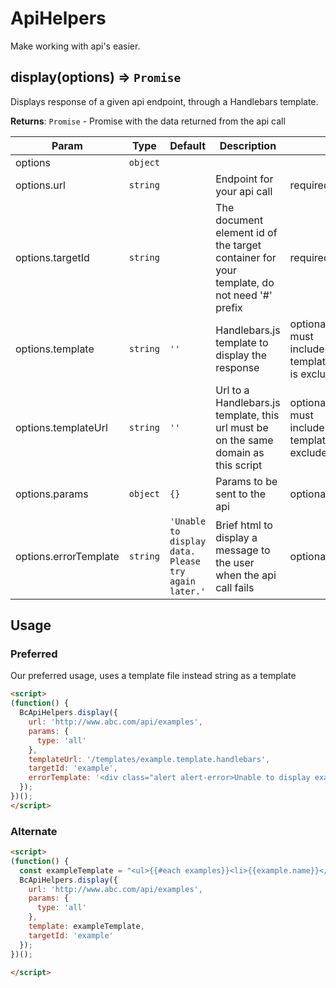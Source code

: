 # ApiHelpers

Make working with api's easier.

## display(options) ⇒ <code>Promise</code>
Displays response of a given api endpoint, through a Handlebars template.

**Returns**: <code>Promise</code> - Promise with the data returned from the api call

| Param                 | Type                | Default                                                                  | Description                                                                               |                                                    |
| --------------------- | ------------------- | ------------------------------------------------------------------------ | ----------------------------------------------------------------------------------------- | -------------------------------------------------- |
| options               | <code>object</code> |                                                                          |                                                                                           |                                                    |
| options.url           | <code>string</code> |                                                                          | Endpoint for your api call                                                                | required                                           |
| options.targetId      | <code>string</code> |                                                                          | The document element id of the target container for your template, do not need '#' prefix | required                                           |
| options.template      | <code>string</code> | <code>&#x27;&#x27;</code>                                                | Handlebars.js template to display the response                                            | optional - must include if templateUrl is excluded |
| options.templateUrl   | <code>string</code> | <code>&#x27;&#x27;</code>                                                | Url to a Handlebars.js template, this url must be on the same domain as this script       | optional - must include if template is excluded    |
| options.params        | <code>object</code> | <code>{}</code>                                                          | Params to be sent to the api                                                              | optional                                           |
| options.errorTemplate | <code>string</code> | <code>&#x27;Unable to display data. Please try again later.&#x27;</code> | Brief html to display a message to the user when the api call fails                       | optional                                           |

## Usage

### Preferred

Our preferred usage, uses a template file instead string as a template

```html
<script>
(function() {
  BcApiHelpers.display({
    url: 'http://www.abc.com/api/examples',
    params: {
      type: 'all'
    },
    templateUrl: '/templates/example.template.handlebars',
    targetId: 'example',
    errorTemplate: '<div class="alert alert-error>Unable to display examples. Please try again later.<p></p></div>"'
  });
})();
</script>
```

### Alternate

```html
<script>
(function() {
  const exampleTemplate = "<ul>{{#each examples}}<li>{{example.name}}</li>{{/each}}</ul>";
  BcApiHelpers.display({
    url: 'http://www.abc.com/api/examples',
    params: {
      type: 'all'
    },
    template: exampleTemplate,
    targetId: 'example'
  });
})();

</script>
```